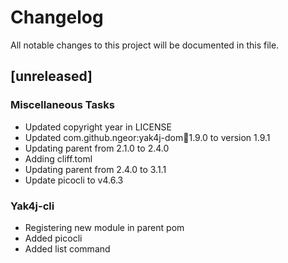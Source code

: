 # Changelog
All notable changes to this project will be documented in this file.

## [unreleased]

### Miscellaneous Tasks

- Updated copyright year in LICENSE
- Updated com.github.ngeor:yak4j-dom:jar:1.9.0 to version 1.9.1
- Updating parent from 2.1.0 to 2.4.0
- Adding cliff.toml
- Updating parent from 2.4.0 to 3.1.1
- Update picocli to v4.6.3

### Yak4j-cli

- Registering new module in parent pom
- Added picocli
- Added list command

<!-- generated by git-cliff -->
